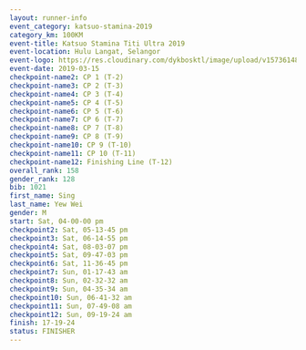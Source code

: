 ```yaml
--- 
layout: runner-info 
event_category: katsuo-stamina-2019 
category_km: 100KM 
event-title: Katsuo Stamina Titi Ultra 2019 
event-location: Hulu Langat, Selangor 
event-logo: https://res.cloudinary.com/dykbosktl/image/upload/v1573614825/Logo/Logo_p7ft6n.png 
event-date: 2019-03-15 
checkpoint-name2: CP 1 (T-2) 
checkpoint-name3: CP 2 (T-3) 
checkpoint-name4: CP 3 (T-4) 
checkpoint-name5: CP 4 (T-5) 
checkpoint-name6: CP 5 (T-6) 
checkpoint-name7: CP 6 (T-7) 
checkpoint-name8: CP 7 (T-8) 
checkpoint-name9: CP 8 (T-9) 
checkpoint-name10: CP 9 (T-10) 
checkpoint-name11: CP 10 (T-11) 
checkpoint-name12: Finishing Line (T-12) 
overall_rank: 158
gender_rank: 128
bib: 1021
first_name: Sing
last_name: Yew Wei
gender: M
start: Sat, 04-00-00 pm
checkpoint2: Sat, 05-13-45 pm
checkpoint3: Sat, 06-14-55 pm
checkpoint4: Sat, 08-03-07 pm
checkpoint5: Sat, 09-47-03 pm
checkpoint6: Sat, 11-36-45 pm
checkpoint7: Sun, 01-17-43 am
checkpoint8: Sun, 02-32-32 am
checkpoint9: Sun, 04-35-34 am
checkpoint10: Sun, 06-41-32 am
checkpoint11: Sun, 07-49-08 am
checkpoint12: Sun, 09-19-24 am
finish: 17-19-24
status: FINISHER
--- 
```

